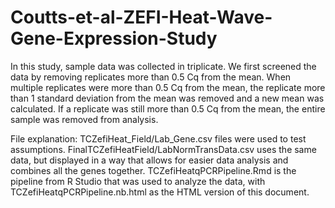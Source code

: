 # Coutts-et-al-ZEFI-Heat-Wave-Gene-Expression-Study

In this study, sample data was collected in triplicate. We first screened the data by removing replicates more than 0.5 Cq from the mean. When multiple replicates were more than 0.5 Cq from the mean, the replicate more than 1 standard deviation from the mean was removed and a new mean was calculated. If a replicate was still more than 0.5 Cq from the mean, the entire sample was removed from analysis.

File explanation:
TCZefiHeat_Field/Lab_Gene.csv files were used to test assumptions.
FinalTCZefiHeatField/LabNormTransData.csv uses the same data, but displayed in a way that allows for easier data analysis and combines all the genes together.
TCZefiHeatqPCRPipeline.Rmd is the pipeline from R Studio that was used to analyze the data, with TCZefiHeatqPCRPipeline.nb.html as the HTML version of this document.
